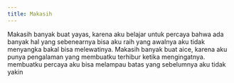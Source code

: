 ```yaml
---
title: Makasih
---
```

Makasih banyak buat yayas, karena aku belajar untuk percaya bahwa ada banyak hal yang sebenearnya bisa aku raih yang awalnya aku tidak menyangka bakal bisa melewatinya.
Makasih banyak buat aice, karena aku punya pengalaman yang membuatku terhibur ketika mengingatnya. membuatku percaya aku bisa melampau batas yang sebelumnya aku tidak yakin
